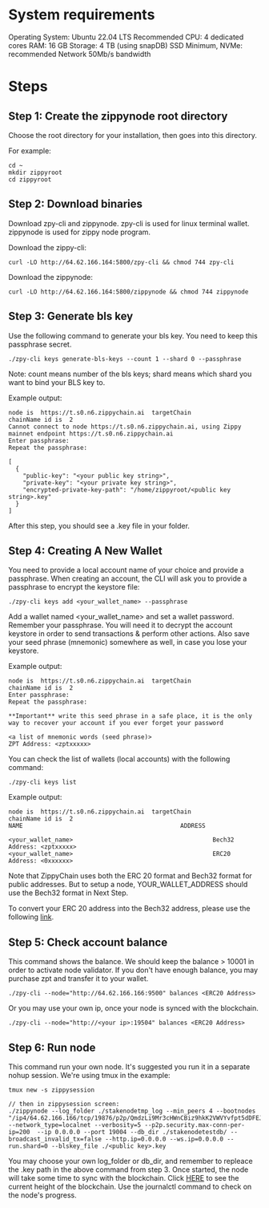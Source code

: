 # System requirements
Operating System: Ubuntu 22.04 LTS Recommended
CPU: 4 dedicated cores 
RAM: 16 GB
Storage: 4 TB (using snapDB) SSD Minimum,
NVMe: recommended Network 50Mb/s bandwidth

# Steps
## Step 1: Create the zippynode root directory
Choose the root directory for your installation, then goes into this directory.

For example:
```
cd ~
mkdir zippyroot
cd zippyroot
```

## Step 2: Download binaries
Download zpy-cli and zippynode. zpy-cli is used for linux terminal wallet. zippynode is used for zippy node program.

Download the zippy-cli:
```
curl -LO http://64.62.166.164:5800/zpy-cli && chmod 744 zpy-cli
```
Download the zippynode:
```
curl -LO http://64.62.166.164:5800/zippynode && chmod 744 zippynode
```

## Step 3: Generate bls key
Use the following command to generate your bls key. You need to keep this passphrase secret.
```
./zpy-cli keys generate-bls-keys --count 1 --shard 0 --passphrase
```
Note: count means number of the bls keys; shard means which shard you want to bind your BLS key to.

Example output:
```
node is  https://t.s0.n6.zippychain.ai  targetChain  
chainName id is  2
Cannot connect to node https://t.s0.n6.zippychain.ai, using Zippy mainnet endpoint https://t.s0.n6.zippychain.ai
Enter passphrase:
Repeat the passphrase:

[
  {
    "public-key": "<your public key string>",
    "private-key": "<your private key string>",
    "encrypted-private-key-path": "/home/zippyroot/<public key string>.key"
  }
]
```
After this step, you should see a <public key>.key file in your folder.

## Step 4: Creating A New Wallet
You need to provide a local account name of your choice and provide a passphrase. When creating an account, the CLI will ask you to provide a passphrase to encrypt the keystore file:
```
./zpy-cli keys add <your_wallet_name> --passphrase
```
Add a wallet named <your_wallet_name> and set a wallet password. Remember your passphrase. You will need it to decrypt the account keystore in order to send transactions & perform other actions. Also save your seed phrase (mnemonic) somewhere as well, in case you lose your keystore.

Example output:
```
node is  https://t.s0.n6.zippychain.ai  targetChain  
chainName id is  2
Enter passphrase:
Repeat the passphrase:

**Important** write this seed phrase in a safe place, it is the only way to recover your account if you ever forget your password

<a list of mnemonic words (seed phrase)>
ZPT Address: <zptxxxxx>
```

You can check the list of wallets (local accounts) with the following command:
```
./zpy-cli keys list
```
Example output:
```
node is  https://t.s0.n6.zippychain.ai  targetChain  
chainName id is  2
NAME                    		                ADDRESS

<your_wallet_name>                                   	 Bech32 Address: <zptxxxxx>
<your_wallet_name>                                   	 ERC20 Address: <0xxxxxx>
```

Note that ZippyChain uses both the ERC 20 format and Bech32 format for public addresses. But to setup a node, YOUR_WALLET_ADDRESS should use the Bech32 format in Next Step. 

To convert your ERC 20 address into the Bech32 address, please use the following [link](https://dev-utils.zippychain.ai/address).

## Step 5: Check account balance
This command shows the balance. We should keep the balance > 10001 in order to activate node validator. If you don't have enough balance, you may purchase zpt and transfer it to your wallet.
```
./zpy-cli --node="http://64.62.166.166:9500" balances <ERC20 Address>
```
Or you may use your own ip, once your node is synced with the blockchain.
```
./zpy-cli --node="http://<your ip>:19504" balances <ERC20 Address>
```

## Step 6: Run node
This command run your own node. It's suggested you run it in a separate nohup session. We're using tmux in the example:
```
tmux new -s zippysession

// then in zippysession screen:
./zippynode --log_folder ./stakenodetmp_log --min_peers 4 --bootnodes "/ip4/64.62.166.166/tcp/19876/p2p/QmdzLi9Mr3cHWnCBiz9hkK2VWVYvfpt5dDFEJUBWe5Tr4S" --network_type=localnet --verbosity=5 --p2p.security.max-conn-per-ip=200  --ip 0.0.0.0 --port 19004 --db_dir ./stakenodetestdb/ --broadcast_invalid_tx=false --http.ip=0.0.0.0 --ws.ip=0.0.0.0 --run.shard=0 --blskey_file ./<public key>.key
```
You may choose your own log_folder or db_dir, and remember to repleace the <public key>.key path in the above command from step 3.
Once started, the node will take some time to sync with the blockchain. Click [HERE](https://testnet-scan.zippychain.ai/#/) to see the current height of the blockchain. Use the journalctl command to check on the node's progress.

